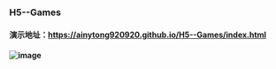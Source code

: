 ### H5--Games 
#### 演示地址：https://ainytong920920.github.io/H5--Games/index.html
#### ![image](https://github.com/ainytong920920/H5--Games/img/1.jpg)
